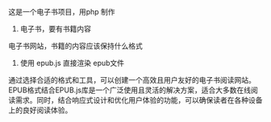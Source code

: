 这是一个电子书项目，用php 制作


1. 电子书，要有书籍内容

电子书网站，书籍的内容应该保持什么格式

   1. 使用 epub.js 直接渲染 epub文件

  
通过选择合适的格式和工具，可以创建一个高效且用户友好的电子书阅读网站。EPUB格式结合EPUB.js库是一个广泛使用且灵活的解决方案，适合大多数在线阅读需求。同时，结合响应式设计和优化用户体验的功能，可以确保读者在各种设备上的良好阅读体验。